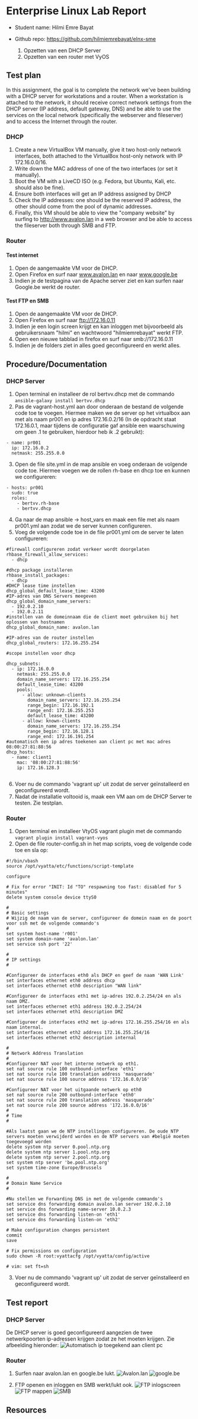# Enterprise Linux Lab Report

- Student name: Hilmi Emre Bayat
- Github repo: https://github.com/hilmiemrebayat/elnx-sme

  1. Opzetten van een DHCP Server
  2. Opzetten van een router met VyOS

## Test plan
In this assignment, the goal is to complete the network we've been building with a DHCP server for workstations and a router. When a workstation is attached to the network, it should receive correct network settings from the DHCP server (IP address, default gateway, DNS) and be able to use the services on the local network (specifically the webserver and fileserver) and to access the Internet through the router.
### DHCP 
1. Create a new VirtualBox VM manually, give it two host-only network interfaces, both attached to the VirtualBox host-only network with IP 172.16.0.0/16.
2. Write down the MAC address of one of the two interfaces (or set it manually).
3. Boot the VM with a LiveCD ISO (e.g. Fedora, but Ubuntu, Kali, etc. should also be fine).
4. Ensure both interfaces will get an IP address assigned by DHCP
5. Check the IP addresses: one should be the reserved IP address, the other should come from the pool of dynamic addresses.
6. Finally, this VM should be able to view the "company website" by surfing to http://www.avalon.lan in a web browser and be able to access the fileserver both through SMB and FTP.

### Router
#### Test internet
1. Open de aangemaakte VM voor de DHCP.
2. Open Firefox en surf naar www.avalon.lan en naar www.google.be
3. Indien je de testpagina van de Apache server ziet en kan surfen naar Google.be werkt de router.
#### Test FTP en SMB
1. Open de aangemaakte VM voor de DHCP.
2. Open Firefox en surf naar ftp://172.16.0.11
3. Indien je een login screen krijgt en kan inloggen met bijvoorbeeld als gebruikersnaam "hilmi" en wachtwoord "hilmiemrebayat" werkt FTP.
4. Open een nieuwe tabblad in firefox en surf naar smb://172.16.0.11
5. Indien je de folders ziet in alles goed geconfigureerd en werkt alles.



## Procedure/Documentation
### DHCP Server
1. Open terminal en installeer de rol bertvv.dhcp met de commando `ansible-galaxy install bertvv.dhcp`
2. Pas de vagrant-host.yml aan door onderaan de bestand de volgende code toe te voegen. Hiermee maken we de server op het virtualbox aan met als naam pr001 en ip adres 172.16.0.2/16 (In de opdracht staat 172.16.0.1, maar tijdens de configuratie gaf ansible een waarschuwing om geen .1 te gebruiken, hierdoor heb ik .2 gebruikt):
```
- name: pr001
  ip: 172.16.0.2
  netmask: 255.255.0.0
```
3. Open de file site.yml in de map ansible en voeg onderaan de volgende code toe. Hiermee voegen we de rollen rh-base en dhcp toe en kunnen we configureren:
```
- hosts: pr001
  sudo: true
  roles:
    - bertvv.rh-base
    - bertvv.dhcp
```
4. Ga naar de map ansible -> host_vars en maak een file met als naam pr001.yml aan zodat we de server kunnen configureren.
5. Voeg de volgende code toe in de file pr001.yml om de server te laten configureren:
```
#firewall configureren zodat verkeer wordt doorgelaten
rhbase_firewall_allow_services:
  - dhcp

#dhcp package installeren
rhbase_install_packages:
  - dhcp
#DHCP lease time instellen
dhcp_global_default_lease_time: 43200
#IP-adres van DNS Servers meegeven
dhcp_global_domain_name_servers:
  - 192.0.2.10
  - 192.0.2.11
#instellen van de domeinnaam die de client moet gebruiken bij het oplossen van hostnamen
dhcp_global_domain_name: avalon.lan

#IP-adres van de router instellen
dhcp_global_routers: 172.16.255.254

#scope instellen voor dhcp

dhcp_subnets:
  - ip: 172.16.0.0
    netmask: 255.255.0.0
    domain_name_servers: 172.16.255.254
    default_lease_time: 43200
    pools:
      - allow: unknown-clients
        domain_name_servers: 172.16.255.254
        range_begin: 172.16.192.1
        range_end: 172.16.255.253
        default_lease_time: 43200
      - allow: known-clients
        domain_name_servers: 172.16.255.254
        range_begin: 172.16.128.1
        range_end: 172.16.191.254
#automatisch een ip adres toekenen aan client pc met mac adres 08:00:27:81:88:56
dhcp_hosts:
  - name: client1
    mac: '08:00:27:81:88:56'
    ip: 172.16.128.3


```
6. Voer nu de commando 'vagrant up' uit zodat de server geïnstalleerd en geconfigureerd wordt.
7. Nadat de installatie voltooid is, maak een VM aan om de DHCP Server te testen. Zie testplan.
### Router
1. Open terminal en installeer VtyOS vagrant plugin met de commando `vagrant plugin install vagrant-vyos`
2. Open de file router-config.sh in het map scripts, voeg de volgende code toe en sla op:
```
#!/bin/vbash
source /opt/vyatta/etc/functions/script-template

configure

# Fix for error "INIT: Id "TO" respawning too fast: disabled for 5 minutes"
delete system console device ttyS0

#
# Basic settings
# Wijzig de naam van de server, configureer de domein naam en de poort voor ssh met de volgende commando's
#
set system host-name 'r001'
set system domain-name 'avalon.lan'
set service ssh port '22'

#
# IP settings
#

#Configureer de interfaces eth0 als DHCP en geef de naam 'WAN Link'
set interfaces ethernet eth0 address dhcp
set interfaces ethernet eth0 description "WAN link"

#Configureer de interfaces eth1 met ip-adres 192.0.2.254/24 en als naam DMZ.
set interfaces ethernet eth1 address 192.0.2.254/24
set interfaces ethernet eth1 description DMZ

#Configureer de interfaces eth2 met ip-adres 172.16.255.254/16 en als naam internal. 
set interfaces ethernet eth2 address 172.16.255.254/16
set interfaces ethernet eth2 description internal

#
# Network Address Translation
#
#Configureer NAT voor het interne netwerk op eth1.
set nat source rule 100 outbound-interface 'eth1'
set nat source rule 100 translation address 'masquerade'
set nat source rule 100 source address '172.16.0.0/16'

#Configureer NAT voor het uitgaande netwerk op eth0
set nat source rule 200 outbound-interface 'eth0'
set nat source rule 200 translation address 'masquerade'
set nat source rule 200 source address '172.16.0.0/16'
#
# Time
#

#Als laatst gaan we de NTP instellingen configureren. De oude NTP servers moeten verwijderd worden en de NTP servers van #belgië moeten toegevoegd worden
delete system ntp server 0.pool.ntp.org
delete system ntp server 1.pool.ntp.org
delete system ntp server 2.pool.ntp.org
set system ntp server 'be.pool.ntp.org'
set system time-zone Europe/Brussels

#
# Domain Name Service
#

#Nu stellen we Forwarding DNS in met de volgende commando's
set service dns forwarding domain avalon.lan server 192.0.2.10
set service dns forwarding name-server 10.0.2.3
set service dns forwarding listen-on 'eth1'
set service dns forwarding listen-on 'eth2'

# Make configuration changes persistent
commit
save

# Fix permissions on configuration
sudo chown -R root:vyattacfg /opt/vyatta/config/active

# vim: set ft=sh

```
3. Voer nu de commando 'vagrant up' uit zodat de server geïnstalleerd en geconfigureerd wordt.


## Test report
### DHCP Server
De DHCP server is goed geconfigureerd aangezien de twee netwerkpoorten ip-adressen krijgen zodat ze het moeten krijgen. Zie afbeelding hieronder:
![Automatisch ip toegekend aan client pc](https://github.com/hilmiemrebayat/elnx-sme/blob/master/report/Afbeeldingen/dhcp.jpeg)
 
### Router 
1. Surfen naar avalon.lan en google.be lukt.
![Avalon.lan](https://github.com/hilmiemrebayat/elnx-sme/blob/master/report/Afbeeldingen/avalon.jpeg)
![google.be](https://github.com/hilmiemrebayat/elnx-sme/blob/master/report/Afbeeldingen/google.jpeg)


2. FTP openen en inloggen en SMB werkt/lukt ook.
![FTP inlogscreen](https://github.com/hilmiemrebayat/elnx-sme/blob/master/report/Afbeeldingen/ftp.jpeg)
![FTP mappen](https://github.com/hilmiemrebayat/elnx-sme/blob/master/report/Afbeeldingen/ftp%20ingelogd.jpeg)
![SMB](https://github.com/hilmiemrebayat/elnx-sme/blob/master/report/Afbeeldingen/smb.jpeg)

## Resources
